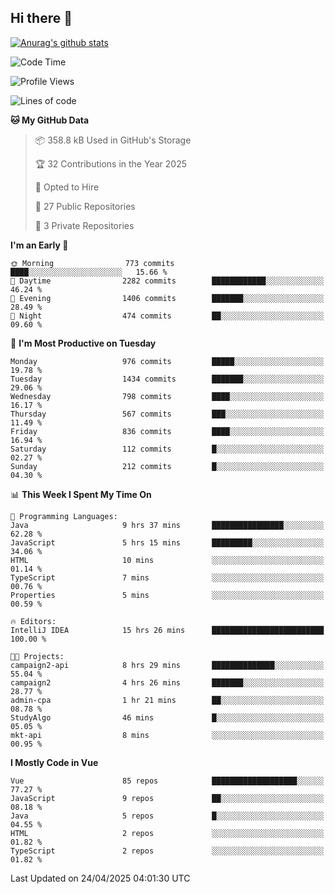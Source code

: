 ## Hi there 👋

[![Anurag's github stats](https://github-readme-stats.vercel.app/api?username=Songwonseok)](https://github.com/anuraghazra/github-readme-stats)



<!--START_SECTION:waka-->
![Code Time](http://img.shields.io/badge/Code%20Time-3%2C389%20hrs%2011%20mins-blue)

![Profile Views](http://img.shields.io/badge/Profile%20Views-0-blue)

![Lines of code](https://img.shields.io/badge/From%20Hello%20World%20I%27ve%20Written-34.8%20million%20lines%20of%20code-blue)

**🐱 My GitHub Data** 

> 📦 358.8 kB Used in GitHub's Storage 
 > 
> 🏆 32 Contributions in the Year 2025
 > 
> 💼 Opted to Hire
 > 
> 📜 27 Public Repositories 
 > 
> 🔑 3 Private Repositories 
 > 
**I'm an Early 🐤** 

```text
🌞 Morning                773 commits         ████░░░░░░░░░░░░░░░░░░░░░   15.66 % 
🌆 Daytime                2282 commits        ████████████░░░░░░░░░░░░░   46.24 % 
🌃 Evening                1406 commits        ███████░░░░░░░░░░░░░░░░░░   28.49 % 
🌙 Night                  474 commits         ██░░░░░░░░░░░░░░░░░░░░░░░   09.60 % 
```
📅 **I'm Most Productive on Tuesday** 

```text
Monday                   976 commits         █████░░░░░░░░░░░░░░░░░░░░   19.78 % 
Tuesday                  1434 commits        ███████░░░░░░░░░░░░░░░░░░   29.06 % 
Wednesday                798 commits         ████░░░░░░░░░░░░░░░░░░░░░   16.17 % 
Thursday                 567 commits         ███░░░░░░░░░░░░░░░░░░░░░░   11.49 % 
Friday                   836 commits         ████░░░░░░░░░░░░░░░░░░░░░   16.94 % 
Saturday                 112 commits         █░░░░░░░░░░░░░░░░░░░░░░░░   02.27 % 
Sunday                   212 commits         █░░░░░░░░░░░░░░░░░░░░░░░░   04.30 % 
```


📊 **This Week I Spent My Time On** 

```text
💬 Programming Languages: 
Java                     9 hrs 37 mins       ████████████████░░░░░░░░░   62.28 % 
JavaScript               5 hrs 15 mins       █████████░░░░░░░░░░░░░░░░   34.06 % 
HTML                     10 mins             ░░░░░░░░░░░░░░░░░░░░░░░░░   01.14 % 
TypeScript               7 mins              ░░░░░░░░░░░░░░░░░░░░░░░░░   00.76 % 
Properties               5 mins              ░░░░░░░░░░░░░░░░░░░░░░░░░   00.59 % 

🔥 Editors: 
IntelliJ IDEA            15 hrs 26 mins      █████████████████████████   100.00 % 

🐱‍💻 Projects: 
campaign2-api            8 hrs 29 mins       ██████████████░░░░░░░░░░░   55.04 % 
campaign2                4 hrs 26 mins       ███████░░░░░░░░░░░░░░░░░░   28.77 % 
admin-cpa                1 hr 21 mins        ██░░░░░░░░░░░░░░░░░░░░░░░   08.78 % 
StudyAlgo                46 mins             █░░░░░░░░░░░░░░░░░░░░░░░░   05.05 % 
mkt-api                  8 mins              ░░░░░░░░░░░░░░░░░░░░░░░░░   00.95 % 
```

**I Mostly Code in Vue** 

```text
Vue                      85 repos            ███████████████████░░░░░░   77.27 % 
JavaScript               9 repos             ██░░░░░░░░░░░░░░░░░░░░░░░   08.18 % 
Java                     5 repos             █░░░░░░░░░░░░░░░░░░░░░░░░   04.55 % 
HTML                     2 repos             ░░░░░░░░░░░░░░░░░░░░░░░░░   01.82 % 
TypeScript               2 repos             ░░░░░░░░░░░░░░░░░░░░░░░░░   01.82 % 
```




 Last Updated on 24/04/2025 04:01:30 UTC
<!--END_SECTION:waka-->
